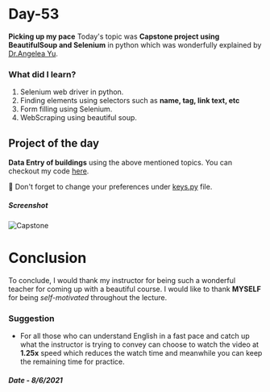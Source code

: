 # Day-53

**Picking up my pace** Today's topic was **Capstone project using BeautifulSoup and Selenium** in python which was wonderfully explained by  [Dr.Angelea Yu](https://www.udemy.com/user/4b4368a3-b5c8-4529-aa65-2056ec31f37e/). 

### What did I learn?

1. Selenium web driver in python.
2. Finding elements using selectors such as **name, tag, link text, etc**
3. Form filling using Selenium.
4. WebScraping using beautiful soup.

## Project of the day

**Data Entry of buildings** using the above mentioned topics. You can checkout my code [here](Capstone-53/main.py). 

:put_litter_in_its_place: Don't forget to change your preferences under [keys.py](Capstone-53/keys.py) file.

##### Screenshot

![Capstone](images/d53.gif)

# Conclusion

To conclude, I would thank my instructor for being such a wonderful teacher for coming up with a beautiful course. I would like to thank **MYSELF** for being _self-motivated_ throughout the lecture. 

### Suggestion

- For all those who can understand English in a fast pace and catch up what the instructor is trying to convey can choose to watch the video at **1.25x** speed which reduces the watch time and meanwhile you can keep the remaining time for practice.

##### Date - 8/6/2021